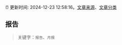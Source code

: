 :alarm_clock: 更新时间: 2024-12-23 12:58:16。[文章来源](/README.md)、[文章分类](/TAGS.md)

## 报告


> 关键字：`报告`、`月报`



